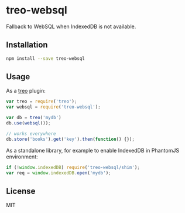 # treo-websql

Fallback to WebSQL when IndexedDB is not available.

## Installation

```bash
npm install --save treo-websql
```

## Usage

As a [treo](http://treojs.com) plugin:

```js
var treo = require('treo');
var websql = require('treo-websql');

var db = treo('mydb')
db.use(websql());

// works everywhere
db.store('books').get('key').then(function() {});
```

As a standalone library, for example to enable IndexedDB in PhantomJS environment:

```js
if (!window.indexedDB) require('treo-websql/shim');
var req = window.indexedDB.open('mydb');
```

## License

MIT
